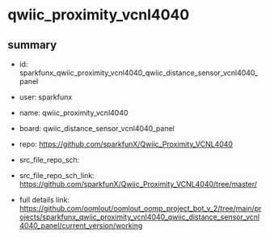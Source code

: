 # qwiic_proximity_vcnl4040
 
## summary 
* id: sparkfunx_qwiic_proximity_vcnl4040_qwiic_distance_sensor_vcnl4040_panel
* user: sparkfunx
* name: qwiic_proximity_vcnl4040
* board: qwiic_distance_sensor_vcnl4040_panel
* repo: https://github.com/sparkfunX/Qwiic_Proximity_VCNL4040



* src_file_repo_sch: 
* src_file_repo_sch_link: https://github.com/sparkfunX/Qwiic_Proximity_VCNL4040/tree/master/
* full details link: https://github.com/oomlout/oomlout_oomp_project_bot_v_2/tree/main/projects/sparkfunx_qwiic_proximity_vcnl4040_qwiic_distance_sensor_vcnl4040_panel/current_version/working  







